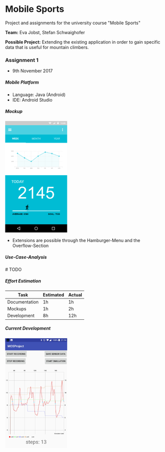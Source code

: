 # Mobile Sports
Project and assignments for the university course "Mobile Sports"

**Team:** Eva Jobst, Stefan Schwaighofer

**Possible Project:** Extending the existing application in order to gain specific data that is useful for mountain climbers.

### Assignment 1
- 9th November 2017

##### Mobile Platform
- Language: Java (Android)
- IDE: Android Studio

##### Mockup
<img src="images/pedometer_mockup.png" alt="Pedometer Mockup" width="200">

- Extensions are possible through the Hamburger-Menu and the Overflow-Section

##### Use-Case-Analysis
\# TODO

##### Effort Estimation
| Task            | Estimated     | Actual |
|----             |----           |----|
| Documentation   | 1h            | 1h |
| Mockups         | 1h            | 2h |
| Development     | 8h            | 12h |

##### Current Development
<img src="images/step_detection_screenshot.jpg" alt="Pedometer Mockup" width="200">

